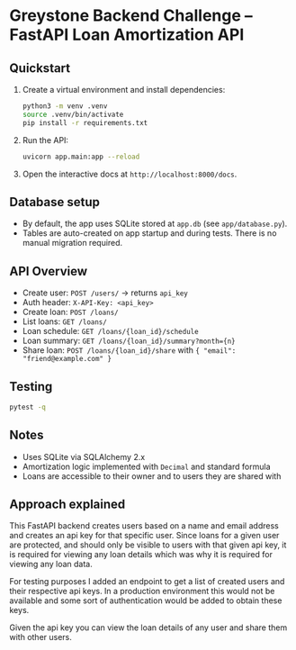 # Greystone Backend Challenge – FastAPI Loan Amortization API

## Quickstart

1. Create a virtual environment and install dependencies:

   ```bash
   python3 -m venv .venv
   source .venv/bin/activate
   pip install -r requirements.txt
   ```

2. Run the API:

   ```bash
   uvicorn app.main:app --reload
   ```

3. Open the interactive docs at `http://localhost:8000/docs`.

## Database setup

- By default, the app uses SQLite stored at `app.db` (see `app/database.py`).
- Tables are auto-created on app startup and during tests. There is no manual migration required.

## API Overview

- Create user: `POST /users/` -> returns `api_key`
- Auth header: `X-API-Key: <api_key>`
- Create loan: `POST /loans/`
- List loans: `GET /loans/`
- Loan schedule: `GET /loans/{loan_id}/schedule`
- Loan summary: `GET /loans/{loan_id}/summary?month={n}`
- Share loan: `POST /loans/{loan_id}/share` with `{ "email": "friend@example.com" }`

## Testing

```bash
pytest -q
```

## Notes

- Uses SQLite via SQLAlchemy 2.x
- Amortization logic implemented with `Decimal` and standard formula
- Loans are accessible to their owner and to users they are shared with

## Approach explained

This FastAPI backend creates users based on a name and email address and creates an api key for that specific user. Since loans for a given user are protected, and should only be visible to users with that given api key, it is required for viewing any loan details which was why it is required for viewing any loan data.

For testing purposes I added an endpoint to get a list of created users and their respective api keys. In a production environment this would not be available and some sort of authentication would be added to obtain these keys.

Given the api key you can view the loan details of any user and share them with other users.
